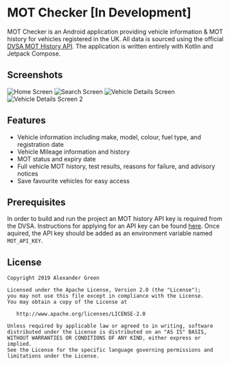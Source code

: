 # MOT Checker [In Development]

MOT Checker is an Android application providing vehicle information & MOT history for vehicles
registered in the UK. All data is sourced using the
official [DVSA MOT History API](https://dvsa.github.io/mot-history-api-documentation/). The
application is written entirely with Kotlin and Jetpack Compose.

## Screenshots

![Home Screen](docs/images/screenshot-home.png)
![Search Screen](docs/images/screenshot-search.png)
![Vehicle Details Screen](docs/images/screenshot-vehicle-details-1.png)
![Vehicle Details Screen 2](docs/images/screenshot-vehicle-details-2.png)

## Features

* Vehicle information including make, model, colour, fuel type, and registration date
* Vehicle Mileage information and history
* MOT status and expiry date
* Full vehicle MOT history, test results, reasons for failure, and advisory notices
* Save favourite vehicles for easy access

## Prerequisites

In order to build and run the project an MOT history API key is required from the DVSA. Instructions
for applying for an API key can be
found [here](https://dvsa.github.io/mot-history-api-documentation/). Once aquired, the API key
should be added as an environment variable named `MOT_API_KEY`.

## License

    Copyright 2019 Alexander Green

    Licensed under the Apache License, Version 2.0 (the "License");
    you may not use this file except in compliance with the License.
    You may obtain a copy of the License at

       http://www.apache.org/licenses/LICENSE-2.0

    Unless required by applicable law or agreed to in writing, software
    distributed under the License is distributed on an "AS IS" BASIS,
    WITHOUT WARRANTIES OR CONDITIONS OF ANY KIND, either express or implied.
    See the License for the specific language governing permissions and
    limitations under the License.
